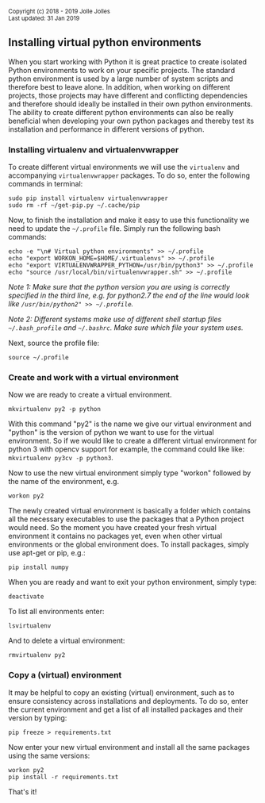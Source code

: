 <small>Copyright (c) 2018 - 2019 Jolle Jolles<br/>
Last updated: 31 Jan 2019</small>

<h2>Installing virtual python environments</h2>

When you start working with Python it is great practice to create isolated Python environments to work on your specific projects. The standard python environment is used by a large number of system scripts and therefore best to leave alone. In addition, when working on different projects, those projects may have different and conflicting dependencies and therefore should ideally be installed in their own python environments. The ability to create different python environments can also be really beneficial when developing your own python packages and thereby test its installation and performance in different versions of python.

<h3>Installing virtualenv and virtualenvwrapper</h3>

To create different virtual environments we will use the `virtualenv` and accompanying `virtualenvwrapper` packages. To do so, enter the following commands in terminal:

```
sudo pip install virtualenv virtualenvwrapper
sudo rm -rf ~/get-pip.py ~/.cache/pip
```

Now, to finish the installation and make it easy to use this functionality we need to update the `~/.profile` file. Simply run the following bash commands:

```
echo -e "\n# Virtual python environments" >> ~/.profile
echo "export WORKON_HOME=$HOME/.virtualenvs" >> ~/.profile
echo "export VIRTUALENVWRAPPER_PYTHON=/usr/bin/python3" >> ~/.profile
echo "source /usr/local/bin/virtualenvwrapper.sh" >> ~/.profile
```

*Note 1: Make sure that the python version you are using is correctly specified in the third line, e.g. for python2.7 the end of the line would look like `/usr/bin/python2" >> ~/.profile`.*

*Note 2: Different systems make use of different shell startup files `~/.bash_profile` and `~/.bashrc`. Make sure which file your system uses.*

Next, source the profile file:

```
source ~/.profile
```

<h3>Create and work with a virtual environment</h3>

Now we are ready to create a virtual environment.

```
mkvirtualenv py2 -p python
```

With this command "py2" is the name we give our virtual environment and "python" is the version of python we want to use for the virtual environment. So if we would like to create a different virtual environment for python 3 with opencv support for example, the command could like like: `mkvirtualenv py3cv -p python3`.

Now to use the new virtual environment simply type "workon" followed by the name of the environment, e.g. 

```
workon py2
```

The newly created virtual environment is basically a folder which contains all the necessary executables to use the packages that a Python project would need. So the moment you have created your fresh virtual environment it contains no packages yet, even when other virtual environments or the global environment does. To install packages, simply use apt-get or pip, e.g.:

```
pip install numpy
``` 

When you are ready and want to exit your python environment, simply type:

```
deactivate
```

To list all environments enter:

```
lsvirtualenv
```

And to delete a virtual environment:

```
rmvirtualenv py2
```

<h3>Copy a (virtual) environment</h3>

It may be helpful to copy an existing (virtual) environment, such as to ensure consistency across installations and deployments. To do so, enter the current environment and get a list of all installed packages and their version by typing:

```
pip freeze > requirements.txt
```

Now enter your new virtual environment and install all the same packages using the same versions:

```
workon py2
pip install -r requirements.txt
```

That's it!